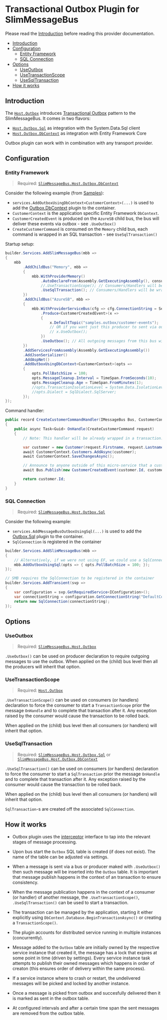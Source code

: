 # Transactional Outbox Plugin for SlimMessageBus <!-- omit in toc -->

Please read the [Introduction](intro.md) before reading this provider documentation.

- [Introduction](#introduction)
- [Configuration](#configuration)
  - [Entity Framework](#entity-framework)
  - [SQL Connection](#sql-connection)
- [Options](#options)
  - [UseOutbox](#useoutbox)
  - [UseTransactionScope](#usetransactionscope)
  - [UseSqlTransaction](#usesqltransaction)
- [How it works](#how-it-works)

## Introduction

The [`Host.Outbox`](https://www.nuget.org/packages/SlimMessageBus.Host.Outbox) introduces [Transactional Outbox](https://microservices.io/patterns/data/transactional-outbox.html) pattern to the SlimMessageBus. It comes in two flavors:

- [`Host.Outbox.Sql`](https://www.nuget.org/packages/SlimMessageBus.Host.Outbox.Sql) as integration with the System.Data.Sql client
- [`Host.Outbox.DbContext`](https://www.nuget.org/packages/SlimMessageBus.Host.Outbox.DbContext) as integration with Entity Framework Core

Outbox plugin can work with in combination with any transport provider.

## Configuration

### Entity Framework

> Required: [`SlimMessageBus.Host.Outbox.DbContext`](https://www.nuget.org/packages/SlimMessageBus.Host.Outbox.DbContext)

Consider the following example (from [Samples](../src/Samples/Sample.OutboxWebApi/Program.cs)):

- `services.AddOutboxUsingDbContext<CustomerContext>(...)` is used to add the [Outbox.DbContext](https://www.nuget.org/packages/SlimMessageBus.Host.Outbox.DbContext) plugin to the container.
- `CustomerContext` is the application specific Entity Framework `DbContext`.
- `CustomerCreatedEvent` is produced on the `AzureSB` child bus, the bus will deliver these events via outbox - see `.UseOutbox()`
- `CreateCustomerCommand` is consumed on the `Memory` child bus, each command is wrapped in an SQL transaction - see `UseSqlTransaction()`

Startup setup:

```cs
builder.Services.AddSlimMessageBus(mbb =>
{
    mbb
        .AddChildBus("Memory", mbb =>
        {
            mbb.WithProviderMemory()
                .AutoDeclareFrom(Assembly.GetExecutingAssembly(), consumerTypeFilter: t => t.Name.Contains("Command"))
                //.UseTransactionScope(); // Consumers/Handlers will be wrapped in a TransactionScope
                .UseSqlTransaction(); // Consumers/Handlers will be wrapped in a SqlTransaction
        })
        .AddChildBus("AzureSB", mbb =>
        {
            mbb.WithProviderServiceBus(cfg => cfg.ConnectionString = Secrets.Service.PopulateSecrets(configuration["Azure:ServiceBus"]))
                .Produce<CustomerCreatedEvent>(x =>
                {
                    x.DefaultTopic("samples.outbox/customer-events");
                    // OR if you want just this producer to sent via outbox
                    // x.UseOutbox();
                })
                .UseOutbox(); // All outgoing messages from this bus will go out via an outbox
        })
        .AddServicesFromAssembly(Assembly.GetExecutingAssembly())
        .AddJsonSerializer()
        .AddAspNet()
        .AddOutboxUsingDbContext<CustomerContext>(opts =>
        {
            opts.PollBatchSize = 100;
            opts.MessageCleanup.Interval = TimeSpan.FromSeconds(10);
            opts.MessageCleanup.Age = TimeSpan.FromMinutes(1);
            //opts.TransactionIsolationLevel = System.Data.IsolationLevel.RepeatableRead;
            //opts.Dialect = SqlDialect.SqlServer;
        });
});
```

Command handler:

```cs
public record CreateCustomerCommandHandler(IMessageBus Bus, CustomerContext CustomerContext) : IRequestHandler<CreateCustomerCommand, Guid>
{
    public async Task<Guid> OnHandle(CreateCustomerCommand request)
    {
        // Note: This handler will be already wrapped in a transaction: see Program.cs and .UseTransactionScope() / .UseSqlTransaction() 

        var customer = new Customer(request.Firstname, request.Lastname);
        await CustomerContext.Customers.AddAsync(customer);
        await CustomerContext.SaveChangesAsync();

        // Announce to anyone outside of this micro-service that a customer has been created (this will go out via an transactional outbox)
        await Bus.Publish(new CustomerCreatedEvent(customer.Id, customer.Firstname, customer.Lastname));

        return customer.Id;
    }
}
```

### SQL Connection

> Required: [`SlimMessageBus.Host.Outbox.Sql`](https://www.nuget.org/packages/SlimMessageBus.Host.Outbox.Sql)

Consider the following example:

- `services.AddMessageBusOutboxUsingSql(...)` is used to add the [Outbox.Sql](https://www.nuget.org/packages/SlimMessageBus.Host.Outbox.Sql) plugin to the container.
- `SqlConnection` is registered in the container

```cs
builder.Services.AddSlimMessageBus(mbb =>
{
    // Alternatively, if we were not using EF, we could use a SqlConnection
    mbb.AddOutboxUsingSql(opts => { opts.PollBatchSize = 100; });
});

// SMB requires the SqlConnection to be registered in the container
builder.Services.AddTransient(svp =>
{
    var configuration = svp.GetRequiredService<IConfiguration>();
    var connectionString = configuration.GetConnectionString("DefaultConnection");
    return new SqlConnection(connectionString);
});
```

## Options

### UseOutbox

> Required: [`SlimMessageBus.Host.Outbox`](https://www.nuget.org/packages/SlimMessageBus.Host.Outbox)

`.UseOutbox()` can be used on producer declaration to require outgoing messages to use the outbox.
When applied on the (child) bus level then all the producers will inherit that option.

### UseTransactionScope

> Required: [`Host.Outbox`](https://www.nuget.org/packages/SlimMessageBus.Host.Outbox)

`.UseTransactionScope()` can be used on consumers (or handlers) declaration to force the consumer to start a `TransactionScope` prior the message `OnHandle` and to complete that transaction after it. Any exception raised by the consumer would cause the transaction to be rolled back.

When applied on the (child) bus level then all consumers (or handlers) will inherit that option.

### UseSqlTransaction

> Required: [`SlimMessageBus.Host.Outbox.Sql`](https://www.nuget.org/packages/SlimMessageBus.Host.Outbox.Sql) or [`SlimMessageBus.Host.Outbox.DbContext`](https://www.nuget.org/packages/SlimMessageBus.Host.Outbox.DbContext)

`.UseSqlTransaction()` can be used on consumers (or handlers) declaration to force the consumer to start a `SqlTransaction` prior the message `OnHandle` and to complete that transaction after it. Any exception raised by the consumer would cause the transaction to be rolled back.

When applied on the (child) bus level then all consumers (or handlers) will inherit that option.

`SqlTransaction`-s are created off the associated `SqlConnection`.

## How it works

- Outbox plugin uses the [interceptor](intro.md#interceptors) interface to tap into the relevant stages of message processing.

- Upon bus start the `Outbox` SQL table is created (if does not exist). The name of the table can be adjusted via settings.

- When a message is sent via a bus or producer maked with `.UseOutbox()` then such message will be inserted into the `Outbox` table.
  It is important that message publish happens in the context of an transaction to ensure consistency.

- When the message publication happens in the context of a consumer (or handler) of another message, the `.UseTransactionScope()`, `.UseSqlTransaction()` can be used to start a transaction.

- The transaction can be managed by the application, starting it either explicitly using `DbContext.Database.BeginTransactionAsync()` or creating a `TransactionScope()`.

- The plugin accounts for distributed service running in multiple instances (concurrently).

- Message added to the `Outbox` table are initially owned by the respective service instance that created it, the message has a lock that expires at some point in time (driven by settings). Every service instance task attempts to publish their owned messages which happens in order of creaton (this ensures order of delivery within the same process).

- If a service instance where to crash or restart, the undelivered messages will be picked and locked by another instance.

- Once a message is picked from outbox and succesfully delivered then it is marked as sent in the outbox table.

- At configured intervals and after a certain time span the sent messages are removed from the outbox table.